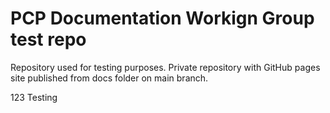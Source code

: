 # PCP Documentation Workign Group test repo
Repository used for testing purposes. Private repository with GitHub pages site published from docs folder on main branch.

123 Testing
